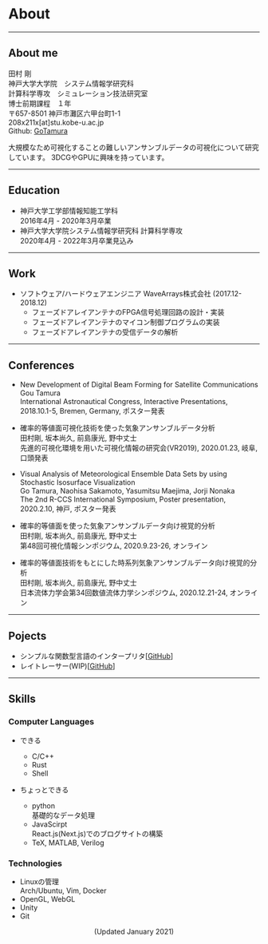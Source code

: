 # About
----------------

## About me
田村 剛  
神戸大学大学院　システム情報学研究科  
計算科学専攻　シミュレーション技法研究室  
博士前期課程　１年  
〒657-8501 神戸市灘区六甲台町1-1  
208x211x[at]stu.kobe-u.ac.jp  
Github: [GoTamura](https://github.com/GoTamura)

大規模なため可視化することの難しいアンサンブルデータの可視化について研究しています。
3DCGやGPUに興味を持っています。

----------------
## Education 
- 神戸大学工学部情報知能工学科  
  2016年4月 - 2020年3月卒業  
- 神戸大学大学院システム情報学研究科 計算科学専攻  
  2020年4月 - 2022年3月卒業見込み  

----------------
## Work 
- ソフトウェア/ハードウェアエンジニア WaveArrays株式会社 (2017.12-2018.12)
    - フェーズドアレイアンテナのFPGA信号処理回路の設計・実装  
    - フェーズドアレイアンテナのマイコン制御プログラムの実装
    - フェーズドアレイアンテナの受信データの解析

----------------
## Conferences
- New Development of Digital Beam Forming for Satellite Communications  
    Gou Tamura  
    International Astronautical Congress, Interactive Presentations, 2018.10.1-5, Bremen, Germany, ポスター発表

- 確率的等値面可視化技術を使った気象アンサンブルデータ分析  
    田村剛, 坂本尚久, 前島康光, 野中丈士  
    先進的可視化環境を用いた可視化情報の研究会(VR2019), 2020.01.23, 岐阜, 口頭発表  

- Visual Analysis of Meteorological Ensemble Data Sets by using Stochastic Isosurface Visualization  
    Go Tamura, Naohisa Sakamoto, Yasumitsu Maejima, Jorji Nonaka  
    The 2nd R-CCS International Symposium, Poster presentation, 2020.2.10, 神戸, ポスター発表  

- 確率的等値面を使った気象アンサンブルデータ向け視覚的分析  
    田村剛, 坂本尚久, 前島康光, 野中丈士  
    第48回可視化情報シンポジウム, 2020.9.23-26, オンライン  

- 確率的等値面技術をもとにした時系列気象アンサンブルデータ向け視覚的分析  
    田村剛, 坂本尚久, 前島康光, 野中丈士  
    日本流体力学会第34回数値流体力学シンポジウム, 2020.12.21-24, オンライン  

----------------
## Pojects

- シンプルな関数型言語のインタープリタ[[GitHub](https://github.com/GoTamura/copl-solver)]
- レイトレーサー(WIP)[[GitHub](https://github.com/GoTamura/ray)]

----------------
## Skills
### Computer Languages
- できる  
    - C/C++  
    - Rust  
    - Shell 

- ちょっとできる  
    - python  
        基礎的なデータ処理
    - JavaScirpt  
      React.js(Next.js)でのブログサイトの構築
    - TeX, MATLAB, Verilog

### Technologies
- Linuxの管理  
    Arch/Ubuntu, Vim, Docker
- OpenGL, WebGL
- Unity
- Git

<div style="text-align: center;">
(Updated January 2021)
</div>